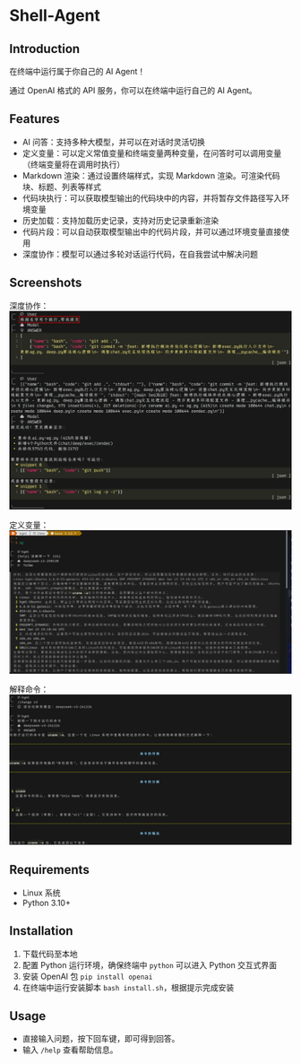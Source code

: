 # Shell-Agent

## Introduction

在终端中运行属于你自己的 AI Agent！

通过 OpenAI 格式的 API 服务，你可以在终端中运行自己的 AI Agent。

## Features

- AI 问答：支持多种大模型，并可以在对话时灵活切换
- 定义变量：可以定义常值变量和终端变量两种变量，在问答时可以调用变量（终端变量将在调用时执行）
- Markdown 渲染：通过设置终端样式，实现 Markdown 渲染。可渲染代码块、标题、列表等样式
- 代码块执行：可以获取模型输出的代码块中的内容，并将暂存文件路径写入环境变量
- 历史加载：支持加载历史记录，支持对历史记录重新渲染
- 代码片段：可以自动获取模型输出中的代码片段，并可以通过环境变量直接使用
- 深度协作：模型可以通过多轮对话运行代码，在自我尝试中解决问题

## Screenshots
深度协作：
![运行示例](./img/Commit.png)

定义变量：
![运行示例](./img/OS.png)

解释命令：
![运行示例](./img/OS2.png)

## Requirements
- Linux 系统
- Python 3.10+

## Installation

1. 下载代码至本地
2. 配置 Python 运行环境，确保终端中 `python` 可以进入 Python 交互式界面
3. 安装 OpenAI 包 `pip install openai`
4. 在终端中运行安装脚本 `bash install.sh`，根据提示完成安装

## Usage
- 直接输入问题，按下回车键，即可得到回答。
- 输入 `/help` 查看帮助信息。